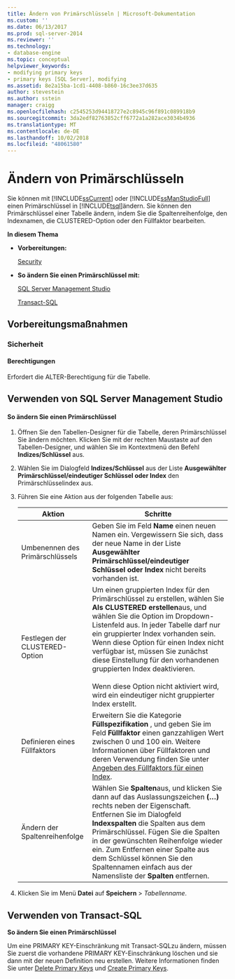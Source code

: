 ```yaml
---
title: Ändern von Primärschlüsseln | Microsoft-Dokumentation
ms.custom: ''
ms.date: 06/13/2017
ms.prod: sql-server-2014
ms.reviewer: ''
ms.technology:
- database-engine
ms.topic: conceptual
helpviewer_keywords:
- modifying primary keys
- primary keys [SQL Server], modifying
ms.assetid: 8e2a15ba-1cd1-4408-b860-16c3ee37d635
author: stevestein
ms.author: sstein
manager: craigg
ms.openlocfilehash: c2545253d94418727e2c8945c96f891c089918b9
ms.sourcegitcommit: 3da2edf82763852cff6772a1a282ace3034b4936
ms.translationtype: MT
ms.contentlocale: de-DE
ms.lasthandoff: 10/02/2018
ms.locfileid: "48061580"
---
```

# <a name="modify-primary-keys"></a>Ändern von Primärschlüsseln
  Sie können mit [!INCLUDE[ssCurrent](../../includes/sscurrent-md.md)] oder [!INCLUDE[ssManStudioFull](../../includes/ssmanstudiofull-md.md)] einen Primärschlüssel in [!INCLUDE[tsql](../../includes/tsql-md.md)]ändern. Sie können den Primärschlüssel einer Tabelle ändern, indem Sie die Spaltenreihenfolge, den Indexnamen, die CLUSTERED-Option oder den Füllfaktor bearbeiten.  
  
 **In diesem Thema**  
  
-   **Vorbereitungen:**  
  
     [Security](#Security)  
  
-   **So ändern Sie einen Primärschlüssel mit:**  
  
     [SQL Server Management Studio](#SSMSProcedure)  
  
     [Transact-SQL](#TsqlProcedure)  
  
##  <a name="BeforeYouBegin"></a> Vorbereitungsmaßnahmen  
  
###  <a name="Security"></a> Sicherheit  
  
####  <a name="Permissions"></a> Berechtigungen  
 Erfordert die ALTER-Berechtigung für die Tabelle.  
  
##  <a name="SSMSProcedure"></a> Verwenden von SQL Server Management Studio  
  
#### <a name="to-modify-a-primary-key"></a>So ändern Sie einen Primärschlüssel  
  
1.  Öffnen Sie den Tabellen-Designer für die Tabelle, deren Primärschlüssel Sie ändern möchten. Klicken Sie mit der rechten Maustaste auf den Tabellen-Designer, und wählen Sie im Kontextmenü den Befehl **Indizes/Schlüssel** aus.  
  
2.  Wählen Sie im Dialogfeld **Indizes/Schlüssel** aus der Liste **Ausgewählter Primärschlüssel/eindeutiger Schlüssel oder Index** den Primärschlüsselindex aus.  
  
3.  Führen Sie eine Aktion aus der folgenden Tabelle aus:  
  
    |Aktion|Schritte|  
    |--------|------------------------|  
    |Umbenennen des Primärschlüssels|Geben Sie im Feld **Name** einen neuen Namen ein. Vergewissern Sie sich, dass der neue Name in der Liste **Ausgewählter Primärschlüssel/eindeutiger Schlüssel oder Index** nicht bereits vorhanden ist.|  
    |Festlegen der CLUSTERED-Option|Um einen gruppierten Index für den Primärschlüssel zu erstellen, wählen Sie **Als CLUSTERED erstellen**aus, und wählen Sie die Option im Dropdown-Listenfeld aus. In jeder Tabelle darf nur ein gruppierter Index vorhanden sein. Wenn diese Option für einen Index nicht verfügbar ist, müssen Sie zunächst diese Einstellung für den vorhandenen gruppierten Index deaktivieren.<br /><br /> Wenn diese Option nicht aktiviert wird, wird ein eindeutiger nicht gruppierter Index erstellt.|  
    |Definieren eines Füllfaktors|Erweitern Sie die Kategorie **Füllspezifikation** , und geben Sie im Feld **Füllfaktor** einen ganzzahligen Wert zwischen 0 und 100 ein. Weitere Informationen über Füllfaktoren und deren Verwendung finden Sie unter [Angeben des Füllfaktors für einen Index](../indexes/specify-fill-factor-for-an-index.md).|  
    |Ändern der Spaltenreihenfolge|Wählen Sie **Spalten**aus, und klicken Sie dann auf das Auslassungszeichen **(…)** rechts neben der Eigenschaft. Entfernen Sie im Dialogfeld  **Indexspalten** die Spalten aus dem Primärschlüssel. Fügen Sie die Spalten in der gewünschten Reihenfolge wieder ein. Zum Entfernen einer Spalte aus dem Schlüssel können Sie den Spaltennamen einfach aus der Namensliste der **Spalten** entfernen.|  
  
4.  Klicken Sie im Menü **Datei** auf **Speichern** > *Tabellenname*.  
  
##  <a name="TsqlProcedure"></a> Verwenden von Transact-SQL  
 **So ändern Sie einen Primärschlüssel**  
  
 Um eine PRIMARY KEY-Einschränkung mit Transact-SQLzu ändern, müssen Sie zuerst die vorhandene PRIMARY KEY-Einschränkung löschen und sie dann mit der neuen Definition neu erstellen. Weitere Informationen finden Sie unter [Delete Primary Keys](delete-primary-keys.md) und [Create Primary Keys](create-primary-keys.md).  
  
###  <a name="TsqlExample"></a>  
